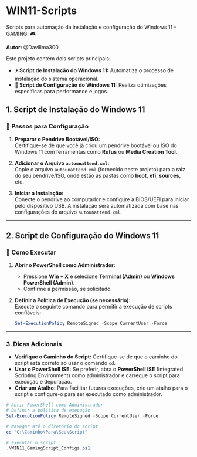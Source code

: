 # WIN11-Scripts

Scripts para automação da instalação e configuração do Windows 11 - GAMING! 🎮

**Autor:** @Davilima300

Este projeto contém dois scripts principais:

- **⚡ Script de Instalação do Windows 11:** Automatiza o processo de instalação do sistema operacional.
- **🎯 Script de Configuração do Windows 11:** Realiza otimizações específicas para performance e jogos.

## 1. Script de Instalação do Windows 11

### 🔧 Passos para Configuração

1. **Preparar o Pendrive Bootável/ISO:**  
   Certifique-se de que você já criou um pendrive bootável ou ISO do Windows 11 com ferramentas como **Rufus** ou **Media Creation Tool**.

2. **Adicionar o Arquivo `autounattend.xml`:**  
   Copie o arquivo `autounattend.xml` (fornecido neste projeto) para a raiz do seu pendrive/ISO, onde estão as pastas como **boot**, **efi**, **sources**, etc.

3. **Iniciar a Instalação:**  
   Conecte o pendrive ao computador e configure a BIOS/UEFI para iniciar pelo dispositivo USB. A instalação será automatizada com base nas configurações do arquivo `autounattend.xml`.

---

## 2. Script de Configuração do Windows 11

### 📌 Como Executar

1. **Abrir o PowerShell como Administrador:**  
   - Pressione **Win + X** e selecione **Terminal (Admin)** ou **Windows PowerShell (Admin)**.
   - Confirme a permissão, se solicitado.

2. **Definir a Política de Execução (se necessário):**  
   Execute o seguinte comando para permitir a execução de scripts confiáveis:

   ```powershell
   Set-ExecutionPolicy RemoteSigned -Scope CurrentUser -Force
   ```

---

### 3. Dicas Adicionais

- **Verifique o Caminho do Script:** Certifique-se de que o caminho do script está correto ao usar o comando `cd`.
- **Usar o PowerShell ISE:** Se preferir, abra o **PowerShell ISE** (Integrated Scripting Environment) como administrador e carregue o script para execução e depuração.
- **Criar um Atalho:** Para facilitar futuras execuções, crie um atalho para o script e configure-o para ser executado como administrador.

```powershell
# Abrir PowerShell como Administrador
# Definir a política de execução
Set-ExecutionPolicy RemoteSigned -Scope CurrentUser -Force

# Navegar até o diretório do script
cd "C:\Caminho\Para\Seu\Script"

# Executar o script
.\WIN11_GamingScript_Configs.ps1
